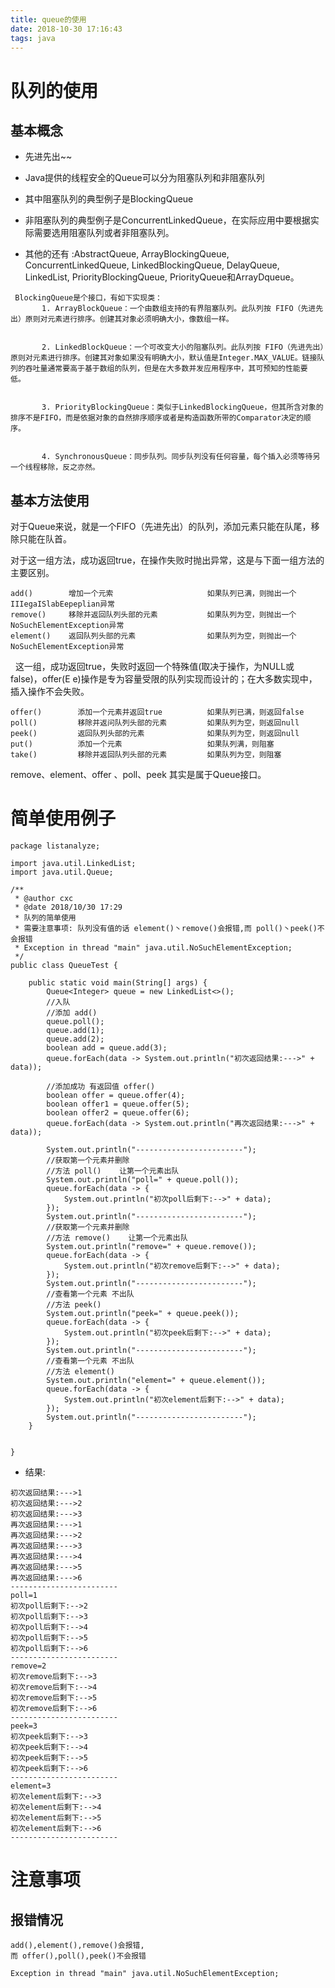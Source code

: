 ```yaml
---
title: queue的使用
date: 2018-10-30 17:16:43
tags: java
---
```


# 队列的使用

## 基本概念

* 先进先出~~
<!--more-->

* Java提供的线程安全的Queue可以分为阻塞队列和非阻塞队列
* 其中阻塞队列的典型例子是BlockingQueue 
* 非阻塞队列的典型例子是ConcurrentLinkedQueue，在实际应用中要根据实际需要选用阻塞队列或者非阻塞队列。 

* 其他的还有 :AbstractQueue, ArrayBlockingQueue, ConcurrentLinkedQueue, LinkedBlockingQueue, DelayQueue, LinkedList, PriorityBlockingQueue, PriorityQueue和ArrayDqueue。

```
 BlockingQueue是个接口，有如下实现类：
       1. ArrayBlockQueue：一个由数组支持的有界阻塞队列。此队列按 FIFO（先进先出）原则对元素进行排序。创建其对象必须明确大小，像数组一样。

       
       2. LinkedBlockQueue：一个可改变大小的阻塞队列。此队列按 FIFO（先进先出）原则对元素进行排序。创建其对象如果没有明确大小，默认值是Integer.MAX_VALUE。链接队列的吞吐量通常要高于基于数组的队列，但是在大多数并发应用程序中，其可预知的性能要低。 


       3. PriorityBlockingQueue：类似于LinkedBlockingQueue，但其所含对象的排序不是FIFO，而是依据对象的自然排序顺序或者是构造函数所带的Comparator决定的顺序。


       4. SynchronousQueue：同步队列。同步队列没有任何容量，每个插入必须等待另一个线程移除，反之亦然。
```

## 基本方法使用

对于Queue来说，就是一个FIFO（先进先出）的队列，添加元素只能在队尾，移除只能在队首。

对于这一组方法，成功返回true，在操作失败时抛出异常，这是与下面一组方法的主要区别。

```
add()        增加一个元索                     如果队列已满，则抛出一个IIIegaISlabEepeplian异常
remove()     移除并返回队列头部的元素           如果队列为空，则抛出一个NoSuchElementException异常
element()    返回队列头部的元素                如果队列为空，则抛出一个NoSuchElementException异常

```

 
这一组，成功返回true，失败时返回一个特殊值(取决于操作，为NULL或false)，offer(E e)操作是专为容量受限的队列实现而设计的；在大多数实现中，插入操作不会失败。   

```
offer()        添加一个元素并返回true          如果队列已满，则返回false
poll()         移除并返问队列头部的元素         如果队列为空，则返回null
peek()         返回队列头部的元素              如果队列为空，则返回null
put()          添加一个元素                   如果队列满，则阻塞
take()         移除并返回队列头部的元素         如果队列为空，则阻塞

```
remove、element、offer 、poll、peek 其实是属于Queue接口。 

# 简单使用例子

```
package listanalyze;

import java.util.LinkedList;
import java.util.Queue;

/**
 * @author cxc
 * @date 2018/10/30 17:29
 * 队列的简单使用
 * 需要注意事项: 队列没有值的话 element()丶remove()会报错,而 poll()丶peek()不会报错
 * Exception in thread "main" java.util.NoSuchElementException;
 */
public class QueueTest {

    public static void main(String[] args) {
        Queue<Integer> queue = new LinkedList<>();
        //入队
        //添加 add()
        queue.poll();
        queue.add(1);
        queue.add(2);
        boolean add = queue.add(3);
        queue.forEach(data -> System.out.println("初次返回结果:--->" + data));

        //添加成功 有返回值 offer()
        boolean offer = queue.offer(4);
        boolean offer1 = queue.offer(5);
        boolean offer2 = queue.offer(6);
        queue.forEach(data -> System.out.println("再次返回结果:--->" + data));

        System.out.println("------------------------");
        //获取第一个元素并删除
        //方法 poll()    让第一个元素出队
        System.out.println("poll=" + queue.poll());
        queue.forEach(data -> {
            System.out.println("初次poll后剩下:-->" + data);
        });
        System.out.println("------------------------");
        //获取第一个元素并删除
        //方法 remove()    让第一个元素出队
        System.out.println("remove=" + queue.remove());
        queue.forEach(data -> {
            System.out.println("初次remove后剩下:-->" + data);
        });
        System.out.println("------------------------");
        //查看第一个元素 不出队
        //方法 peek()
        System.out.println("peek=" + queue.peek());
        queue.forEach(data -> {
            System.out.println("初次peek后剩下:-->" + data);
        });
        System.out.println("------------------------");
        //查看第一个元素 不出队
        //方法 element()
        System.out.println("element=" + queue.element());
        queue.forEach(data -> {
            System.out.println("初次element后剩下:-->" + data);
        });
        System.out.println("------------------------");
    }


}

```

* 结果:

```
初次返回结果:--->1
初次返回结果:--->2
初次返回结果:--->3
再次返回结果:--->1
再次返回结果:--->2
再次返回结果:--->3
再次返回结果:--->4
再次返回结果:--->5
再次返回结果:--->6
------------------------
poll=1
初次poll后剩下:-->2
初次poll后剩下:-->3
初次poll后剩下:-->4
初次poll后剩下:-->5
初次poll后剩下:-->6
------------------------
remove=2
初次remove后剩下:-->3
初次remove后剩下:-->4
初次remove后剩下:-->5
初次remove后剩下:-->6
------------------------
peek=3
初次peek后剩下:-->3
初次peek后剩下:-->4
初次peek后剩下:-->5
初次peek后剩下:-->6
------------------------
element=3
初次element后剩下:-->3
初次element后剩下:-->4
初次element后剩下:-->5
初次element后剩下:-->6
------------------------

```

# 注意事项

## 报错情况
```
add(),element(),remove()会报错,  
而 offer(),poll(),peek()不会报错

Exception in thread "main" java.util.NoSuchElementException;

```